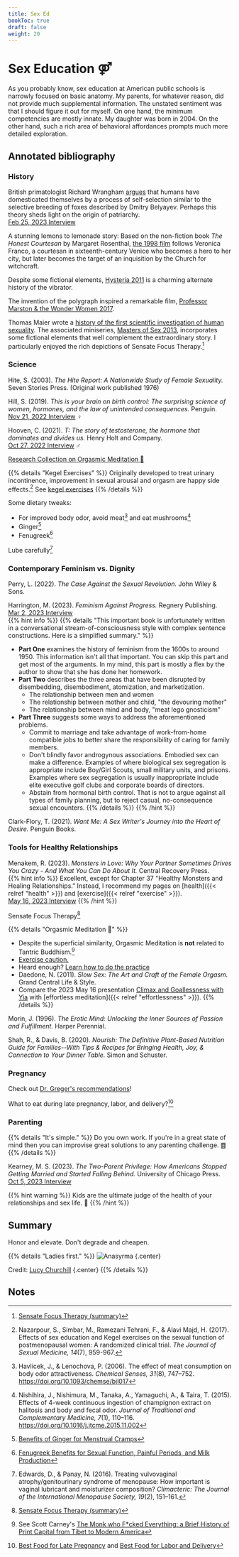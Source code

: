 ```yaml
---
title: Sex Ed
bookToc: true
draft: false
weight: 20
---
```


# Sex Education ⚤

As you probably know, sex education at American public schools is
narrowly focused on basic anatomy. My parents, for whatever reason,
did not provide much supplemental information. The unstated sentiment was
that I should figure it out for myself. On one hand, the minimum
competencies are mostly innate. My daughter was born in 2004. On the
other hand, such a rich area of behavioral affordances prompts much
more detailed exploration.

## Annotated bibliography

### History

British primatologist Richard Wrangham [argues](https://en.wikipedia.org/wiki/The_Goodness_Paradox) that humans have domesticated themselves by a process of self-selection similar to the selective breeding of foxes described by Dmitry Belyayev. Perhaps this theory sheds light on the origin of patriarchy.  
[Feb 25, 2023 Interview](https://www.youtube.com/watch?v=0RhJNhRAugg)

A stunning lemons to lemonade story:
Based on the non-fiction book *The Honest Courtesan* by Margaret Rosenthal, [the 1998 film](https://en.wikipedia.org/wiki/Dangerous_Beauty) follows Veronica Franco, a courtesan in sixteenth-century Venice who becomes a hero to her city, but later becomes the target of an inquisition by the Church for witchcraft.

Despite some fictional elements,
[Hysteria 2011](https://en.wikipedia.org/wiki/Hysteria_(2011_film)) is a charming
alternate history of the vibrator.

The invention of the polygraph inspired a remarkable film, [Professor Marston & the Wonder Women 2017](https://en.wikipedia.org/wiki/Professor_Marston_and_the_Wonder_Women).

Thomas Maier wrote a [history of the first scientific investigation of human sexuality](https://www.basicbooks.com/titles/thomas-maier/masters-of-sex/9780465079995/). The associated miniseries, [Masters of Sex 2013](https://en.wikipedia.org/wiki/Masters_of_Sex), incorporates some fictional elements that well complement the extraordinary story. I particularly enjoyed the rich depictions of Sensate Focus Therapy.[^masters1994]

### Science

Hite, S. (2003). *The Hite Report: A Nationwide Study of Female Sexuality.* Seven Stories Press. (Original work published 1976)

Hill, S. (2019). *This is your brain on birth control: The surprising science of women, hormones, and the law of unintended consequences.* Penguin.  
[Nov 21, 2022 Interview](https://www.youtube.com/watch?v=xpoUl1MzTq4) ♀

Hooven, C. (2021). *T: The story of testosterone, the hormone that dominates and divides us.* Henry Holt and Company.  
[Oct 27, 2022 Interview](https://www.youtube.com/watch?v=_Q14k3yZ2EU) ♂

[Research Collection on Orgasmic Meditation 🪷](https://iomfoundation.org/)

{{% details "Kegel Exercises" %}}
Originally developed to treat urinary incontinence, improvement in sexual arousal and orgasm are happy side effects.[^nazarpour2017] See [kegel exercises](https://my.clevelandclinic.org/health/articles/14611-kegel-exercises)
{{% /details %}}

Some dietary tweaks:
- For improved body odor, avoid meat[^havlicek2006] and eat mushrooms[^nishihira2015]
- Ginger[^ginger]
- Fenugreek[^fenugreek]

Lube carefully[^edwards2016]

### Contemporary Feminism vs. Dignity

Perry, L. (2022). *The Case Against the Sexual Revolution.* John Wiley & Sons.

Harrington, M. (2023). *Feminism Against Progress.* Regnery Publishing.  
[Mar 2, 2023 Interview](https://www.youtube.com/watch?v=8-pTX3X4yVE)  
{{% hint info %}}
{{% details "This important book is unfortunately written in a conversational stream-of-consciousness style with complex sentence constructions. Here is a simplified summary." %}}
- **Part One** examines the history of feminism from the 1600s to around 1950. This information isn't all that important. You can skip this part and get most of the arguments. In my mind, this part is mostly a flex by the author to show that she has done her homework.
- **Part Two** describes the three areas that have been disrupted by disembedding, disembodiment, atomization, and marketization.
  - The relationship between men and women
  - The relationship between mother and child, "the devouring mother"
  - The relationship between mind and body, "meat lego gnosticism"
- **Part Three** suggests some ways to address the aforementioned problems.
  - Commit to marriage and take advantage of work-from-home compatible jobs to better share the responsibility of caring for family members.
  - Don't blindly favor androgynous associations. Embodied sex can make a difference. Examples of where biological sex segregation is appropriate include Boy/Girl Scouts, small military units, and prisons. Examples where sex segregation is usually inappropriate include elite executive golf clubs and corporate boards of directors.
  - Abstain from hormonal birth control. That is not to argue against all types of family planning, but to reject casual, no-consequence sexual encounters.
{{% /details %}}
{{% /hint %}}

Clark-Flory, T. (2021). *Want Me: A Sex Writer's Journey into the Heart of Desire.* Penguin Books.

### Tools for Healthy Relationships

Menakem, R. (2023). *Monsters in Love: Why Your Partner Sometimes Drives You Crazy - And What You Can Do About It.* Central Recovery Press.  
{{% hint info %}}
Excellent, except for Chapter 37 "Healthy Monsters and Healing Relationships." Instead, I recommend my pages on [health]({{< relref "health" >}}) and [exercise]({{< relref "exercise" >}}).  
[May 16, 2023 Interview](https://www.theverifiedpodcast.com/resmaa-menakem-speaks-on-couples-in-conflict-new-book-monsters-in-love-more/)
{{% /hint %}}

Sensate Focus Therapy[^masters1994]

{{% details "Orgasmic Meditation 🪷" %}}
- Despite the superficial similarity, Orgasmic Meditation is **not** related to Tantric Buddhism.[^not-tantra]
- [Exercise caution.](https://www.justice.gov/usao-edny/pr/onetaste-founder-and-former-head-sales-indicted-forced-labor-conspiracy)
- Heard enough? [Learn how to do the practice](https://om.instituteofom.com/)
- Daedone, N. (2011). *Slow Sex: The Art and Craft of the Female Orgasm.* Grand Central Life & Style.
- Compare the 2023 May 16 presentation [Climax and Goallessness with Yia](https://om.instituteofom.com/live_events/climax-and-goallessness-with-yia/replay) with [effortless meditation]({{< relref "effortlessness" >}}).
{{% /details %}}

Morin, J. (1996). *The Erotic Mind: Unlocking the Inner Sources of Passion and Fulfillment.* Harper Perennial.

Shah, R., & Davis, B. (2020). *Nourish: The Definitive Plant-Based Nutrition Guide for Families--With Tips & Recipes for Bringing Health, Joy, & Connection to Your Dinner Table.* Simon and Schuster.

### Pregnancy

Check out [Dr. Greger's recommendations](https://nutritionfacts.org/topics/pregnancy/)!

What to eat during late pregnancy, labor, and delivery?[^dates]

### Parenting

{{% details "It's simple." %}}
Do you own work. If you're in a great state of mind then you can improvise great solutions to any parenting challenge. ䷤
{{% /details %}}

Kearney, M. S. (2023). *The Two-Parent Privilege: How Americans Stopped Getting Married and Started Falling Behind.* University of Chicago Press.  
[Oct 5, 2023 Interview](https://www.youtube.com/watch?v=JRjMnH-4cYo)

{{% hint warning %}}
Kids are the ultimate judge of the health of your relationships and sex life. 🚸
{{% /hint %}}

## Summary

Honor and elevate. Don't degrade and cheapen.

{{% details "Ladies first." %}}
![Anasyrma](anasyrma.webp)
{.center}

Credit: [Lucy Churchill](https://www.lucychurchill.com/product/anasyrma-vulval-madonna/)
{.center}
{{% /details %}}

## Notes

[^not-tantra]: See Scott Carney's [The Monk who F*cked Everything: a Brief History of Print Capital from Tibet to Modern America](https://www.youtube.com/watch?v=ixbxWHuawXo)

[^masters1994]: [Sensate Focus Therapy (summary)](https://health.cornell.edu/sites/health/files/pdf-library/sensate-focus.pdf)

[^nazarpour2017]: Nazarpour, S., Simbar, M., Ramezani Tehrani, F., & Alavi Majd, H. (2017). Effects of sex education and Kegel exercises on the sexual function of postmenopausal women: A randomized clinical trial. *The Journal of Sexual Medicine, 14*(7), 959-967.

[^havlicek2006]: Havlicek, J., & Lenochova, P. (2006). The effect of meat consumption on body odor attractiveness. *Chemical Senses, 31*(8), 747–752. https://doi.org/10.1093/chemse/bjl017

[^nishihira2015]: Nishihira, J., Nishimura, M., Tanaka, A., Yamaguchi, A., & Taira, T. (2015). Effects of 4-week continuous ingestion of champignon extract on halitosis and body and fecal odor. *Journal of Traditional and Complementary Medicine, 7*(1), 110–116. https://doi.org/10.1016/j.jtcme.2015.11.002

[^edwards2016]: Edwards, D., & Panay, N. (2016). Treating vulvovaginal atrophy/genitourinary syndrome of menopause: How important is vaginal lubricant and moisturizer composition? *Climacteric: The Journal of the International Menopause Society, 19*(2), 151–161.

[^fenugreek]: [Fenugreek Benefits for Sexual Function, Painful Periods, and Milk Production](https://nutritionfacts.org/video/fenugreek-benefits-for-sexual-function-painful-periods-and-milk-production/)

[^ginger]: [Benefits of Ginger for Menstrual Cramps](https://nutritionfacts.org/video/benefits-of-ginger-for-menstrual-cramps/)

[^dates]: [Best Food for Late Pregnancy](https://nutritionfacts.org/video/best-food-for-late-pregnancy/) and [Best Food for Labor and Delivery](https://nutritionfacts.org/video/best-food-for-labor-and-delivery/)
